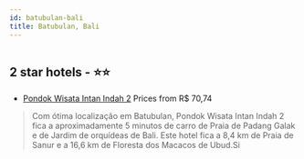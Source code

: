 ```yaml
---
id: batubulan-bali
title: Batubulan, Bali
---
```


<center><img src="https://i.travelapi.com/hotels/46000000/45030000/45027100/45027064/21843c8e_z.jpg" alt="" /></center>


##  2 star hotels - ⭐️⭐️

-    [Pondok Wisata Intan Indah 2](https://us.hurb.com/hotels/batubulan/pondok-wisata-intan-indah-2-HT-6M93?cmp=18055) Prices from R$ 70,74
   > Com ótima localização em Batubulan, Pondok Wisata Intan Indah 2 fica a aproximadamente 5 minutos de carro de Praia de Padang Galak e de Jardim de orquídeas de Bali.  Este hotel fica a 8,4 km de Praia de Sanur e a 16,6 km de Floresta dos Macacos de Ubud.Si

